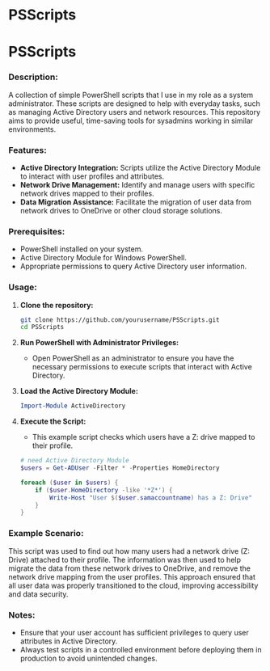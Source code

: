 # PSScripts

# PSScripts

### Description:
A collection of simple PowerShell scripts that I use in my role as a system administrator. These scripts are designed to help with everyday tasks, such as managing Active Directory users and network resources. This repository aims to provide useful, time-saving tools for sysadmins working in similar environments.

### Features:
- **Active Directory Integration:** Scripts utilize the Active Directory Module to interact with user profiles and attributes.
- **Network Drive Management:** Identify and manage users with specific network drives mapped to their profiles.
- **Data Migration Assistance:** Facilitate the migration of user data from network drives to OneDrive or other cloud storage solutions.

### Prerequisites:
- PowerShell installed on your system.
- Active Directory Module for Windows PowerShell.
- Appropriate permissions to query Active Directory user information.

### Usage:
1. **Clone the repository:**
    ```bash
    git clone https://github.com/yourusername/PSScripts.git
    cd PSScripts
    ```

2. **Run PowerShell with Administrator Privileges:**
   - Open PowerShell as an administrator to ensure you have the necessary permissions to execute scripts that interact with Active Directory.

3. **Load the Active Directory Module:**
    ```powershell
    Import-Module ActiveDirectory
    ```

4. **Execute the Script:**
   - This example script checks which users have a Z: drive mapped to their profile.
    ```powershell
    # need Active Directory Module
    $users = Get-ADUser -Filter * -Properties HomeDirectory

    foreach ($user in $users) {
        if ($user.HomeDirectory -like '*Z*') {
            Write-Host "User $($user.samaccountname) has a Z: Drive"
        }
    }
    ```

### Example Scenario:
This script was used to find out how many users had a network drive (Z: Drive) attached to their profile. The information was then used to help migrate the data from these network drives to OneDrive, and remove the network drive mapping from the user profiles. This approach ensured that all user data was properly transitioned to the cloud, improving accessibility and data security.

### Notes:
- Ensure that your user account has sufficient privileges to query user attributes in Active Directory.
- Always test scripts in a controlled environment before deploying them in production to avoid unintended changes.
